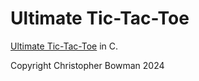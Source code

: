 # Ultimate Tic-Tac-Toe

[Ultimate Tic-Tac-Toe](https://en.m.wikipedia.org/wiki/Ultimate_tic-tac-toe) in C.

Copyright Christopher Bowman 2024
